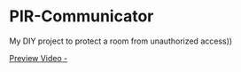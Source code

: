 # PIR-Communicator
My DIY project to protect a room from unauthorized access))

[Preview Video -](https://drive.google.com/file/d/1OLRuA5nBzqJ-8at_WL5AkTt9_fnpMwa0/view?usp=sharing) 
